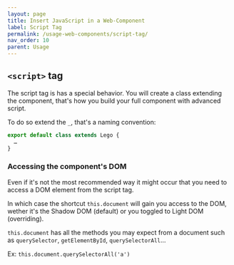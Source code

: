 ```yaml
---
layout: page
title: Insert JavaScript in a Web-Component
label: Script Tag
permalink: /usage-web-components/script-tag/
nav_order: 10
parent: Usage
---
```


## `<script>` tag

The script tag is has a special behavior.
You will create a class extending the component, that's how you build your
full component with advanced script.

To do so extend the `_`, that's a naming convention:

```js
export default class extends Lego {
  …
}
```

### Accessing the component's DOM

Even if it's not the most recommended way it might occur that you need to access a DOM element from the script tag.

In which case the shortcut `this.document` will gain you access to the DOM,
wether it's the Shadow DOM (default) or you toggled to Light DOM (overriding).

`this.document` has all the methods you may expect from a document such as
`querySelector`, `getElementById`, `querySelectorAll`…

Ex: `this.document.querySelectorAll('a')`
